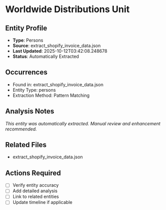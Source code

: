 # Worldwide Distributions Unit

## Entity Profile
- **Type**: Persons
- **Source**: extract_shopify_invoice_data.json
- **Last Updated**: 2025-10-12T03:42:08.248678
- **Status**: Automatically Extracted

## Occurrences
- Found in: extract_shopify_invoice_data.json
- Entity Type: persons
- Extraction Method: Pattern Matching

## Analysis Notes
*This entity was automatically extracted. Manual review and enhancement recommended.*

## Related Files
- extract_shopify_invoice_data.json

## Actions Required
- [ ] Verify entity accuracy
- [ ] Add detailed analysis
- [ ] Link to related entities
- [ ] Update timeline if applicable
